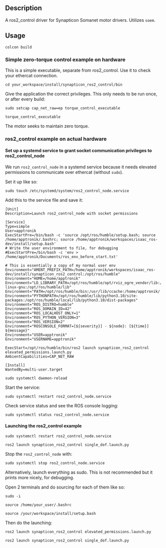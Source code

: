 ## Description ##

A ros2_control driver for Synapticon Somanet motor drivers. Utilizes `soem`.

## Usage ##

`colcon build`

### Simple zero-torque control example on hardware ###

This is a simple executable, separate from ros2_control. Use it to check your ethercat connection.

`cd your_workspace/install/synapticon_ros2_control/bin`

Give the application the correct privileges. This only needs to be run once, or after every build:

`sudo setcap cap_net_raw=ep torque_control_executable`

`torque_control_executable`

The motor seeks to maintain zero torque.

### ros2_control example on actual hardware ###

#### Set up a systemd service to grant socket communication privileges to ros2_control_node ####

We run `ros2_control_node` in a systemd service because it needs elevated permissions to communicate over ethercat (without `sudo`).

Set it up like so:

`sudo touch /etc/systemd/system/ros2_control_node.service`

Add this to the service file and save it:

```
[Unit]
Description=Launch ros2_control_node with socket permissions

[Service]
Type=simple
User=apptronik
ExecStartPre=/bin/bash -c 'source /opt/ros/humble/setup.bash; source /home/apptronik/.bashrc; source /home/apptronik/workspaces/isaac_ros-dev/install/setup.bash'
# Write the user environment to file, for debugging
#ExecStartPre=/bin/bash -c 'env > /home/apptronik/Documents/ros_env_before_start.txt'

# This is essentially a copy of my normal user env
Environment="AMENT_PREFIX_PATH=/home/apptronik/workspaces/isaac_ros-dev/install/synapticon_ros2_control:/opt/ros/humble"
Environment="HOME=/home/apptronik"
Environment="LD_LIBRARY_PATH=/opt/ros/humble/opt/rviz_ogre_vendor/lib:/opt/ros/humble/lib/x86_64-linux-gnu:/opt/ros/humble/lib"
Environment="PATH=/opt/ros/humble/bin:/usr/lib/ccache:/home/apptronik/.local/bin:/usr/local/sbin:/usr/local/bin:/usr/sbin:/usr/bin:/sbin:/bin:/usr/games:/usr/local/games:/snap/bin:/snap/bin"
Environment="PYTHONPATH=/opt/ros/humble/lib/python3.10/site-packages:/opt/ros/humble/local/lib/python3.10/dist-packages"
Environment="ROS_DISTRO=humble"
Environment="ROS_DOMAIN_ID=42"
Environment="ROS_LOCALHOST_ONLY=1"
Environment="ROS_PYTHON_VERSION=3"
Environment="ROS_VERSION=2"
Environment="ROSCONSOLE_FORMAT=[${severity}] - ${node}: [${time}] ${message}"
Environment="USER=apptronik"
Environment="USERNAME=apptronik"

ExecStart=/opt/ros/humble/bin/ros2 launch synapticon_ros2_control elevated_permissions.launch.py
AmbientCapabilities=CAP_NET_RAW

[Install]
WantedBy=multi-user.target
```

`sudo systemctl daemon-reload`

Start the service:

`sudo systemctl restart ros2_control_node.service`

Check service status and see the ROS console logging:

`sudo systemctl status ros2_control_node.service`

#### Launching the ros2_control example ####

`sudo systemctl restart ros2_control_node.service`

`ros2 launch synapticon_ros2_control single_dof.launch.py`

Stop the `ros2_control_node` with:

`sudo systemctl stop ros2_control_node.service`

Alternatively, launch everything as sudo. This is not recommended but it prints more nicely, for debugging.

Open 2 terminals and do sourcing for each of them like so:

`sudo -i`

`source /home/your_user/.bashrc`

`source /your/workspace/install/setup.bash`

Then do the launching:

`ros2 launch synapticon_ros2_control elevated_permissions.launch.py`

`ros2 launch synapticon_ros2_control single_dof.launch.py`
